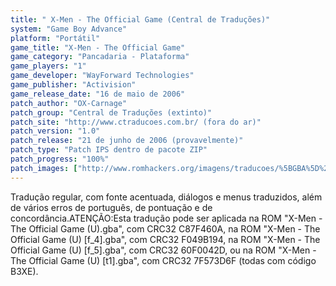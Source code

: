 ```yaml
---
title: " X-Men - The Official Game (Central de Traduções)"
system: "Game Boy Advance"
platform: "Portátil"
game_title: "X-Men - The Official Game"
game_category: "Pancadaria - Plataforma"
game_players: "1"
game_developer: "WayForward Technologies"
game_publisher: "Activision"
game_release_date: "16 de maio de 2006"
patch_author: "OX-Carnage"
patch_group: "Central de Traduções (extinto)"
patch_site: "http://www.ctraducoes.com.br/ (fora do ar)"
patch_version: "1.0"
patch_release: "21 de junho de 2006 (provavelmente)"
patch_type: "Patch IPS dentro de pacote ZIP"
patch_progress: "100%"
patch_images: ["http://www.romhackers.org/imagens/traducoes/%5BGBA%5D%20X-Men%20-%20The%20Official%20Game%20-%20Central%20de%20Tradu%C3%A7%C3%B5es%20-%201.png","http://www.romhackers.org/imagens/traducoes/%5BGBA%5D%20X-Men%20-%20The%20Official%20Game%20-%20Central%20de%20Tradu%C3%A7%C3%B5es%20-%202.png","http://www.romhackers.org/imagens/traducoes/%5BGBA%5D%20X-Men%20-%20The%20Official%20Game%20-%20Central%20de%20Tradu%C3%A7%C3%B5es%20-%203.png"]
---
```

Tradução regular, com fonte acentuada, diálogos e menus traduzidos, além de vários erros de português, de pontuação e de concordância.ATENÇÃO:Esta tradução pode ser aplicada na ROM "X-Men - The Official Game (U).gba", com CRC32 C87F460A, na ROM "X-Men - The Official Game (U) [f_4].gba", com CRC32 F049B194, na ROM "X-Men - The Official Game (U) [f_5].gba", com CRC32 60F0042D, ou na ROM "X-Men - The Official Game (U) [t1].gba", com CRC32 7F573D6F (todas com código B3XE).